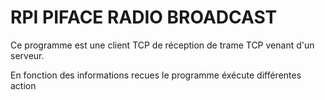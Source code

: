 # RPI PIFACE RADIO BROADCAST

Ce programme est une client TCP de réception de trame TCP venant d'un serveur.

En fonction des informations recues le programme éxécute différentes action
